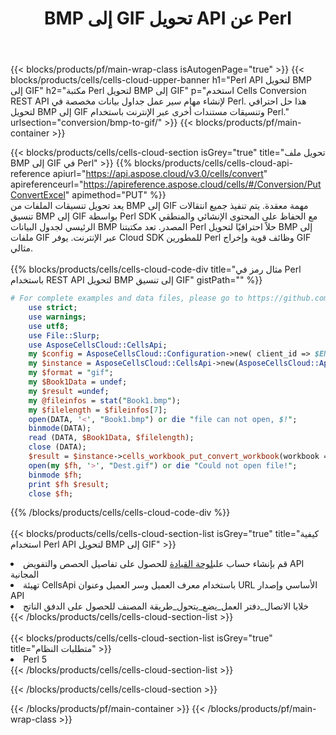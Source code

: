 ﻿---
title:  BMP إلى GIF تحويل API عن Perl
description:  Cloud APIs & SDKs لـ Microsoft Excel & OpenOffice Calc. تحويل جدول البيانات إلى ملف تنسيق آخر.
url: /ar/perl/conversion/bmp-to-gif/
---
{{< blocks/products/pf/main-wrap-class isAutogenPage="true" >}}
{{< blocks/products/cells/cells-cloud-upper-banner h1="Perl API لتحويل BMP إلى GIF" h2="مكتبة Perl لتحويل BMP إلى GIF" p="استخدم Cells Conversion REST API لإنشاء مهام سير عمل جداول بيانات مخصصة في Perl. هذا حل احترافي لتحويل BMP إلى GIF وتنسيقات مستندات أخرى عبر الإنترنت باستخدام Perl." urlsection="conversion/bmp-to-gif/" >}}
{{< blocks/products/pf/main-container >}}

{{< blocks/products/cells/cells-cloud-section isGrey="true" title="تحويل ملف BMP إلى GIF في Perl" >}}
{{% blocks/products/cells/cells-cloud-api-reference apiurl="https://api.aspose.cloud/v3.0/cells/convert" apireferenceurl="https://apireference.aspose.cloud/cells/#/Conversion/PutConvertExcel" apimethod="PUT" %}}
<br/>
يعد تحويل تنسيقات الملفات من BMP إلى GIF مهمة معقدة. يتم تنفيذ جميع انتقالات تنسيق BMP إلى GIF بواسطة Perl SDK مع الحفاظ على المحتوى الإنشائي والمنطقي الرئيسي لجدول البيانات BMP المصدر. تعد مكتبتنا Perl حلاً احترافيًا لتحويل BMP إلى ملفات GIF عبر الإنترنت. يوفر Cloud SDK للمطورين Perl وظائف قوية وإخراج GIF مثالي.
<br/>
<br/>
{{% blocks/products/cells/cells-cloud-code-div title="مثال رمز في Perl باستخدام REST API لتحويل BMP إلى تنسيق GIF" gistPath="" %}}
 
```perl
# For complete examples and data files, please go to https://github.com/aspose-cells-cloud/aspose-cells-cloud-perl/
    use strict;
    use warnings;
    use utf8; 
    use File::Slurp;
    use AsposeCellsCloud::CellsApi;
    my $config = AsposeCellsCloud::Configuration->new( client_id => $ENV{'ProductClientId'}, client_secret => $ENV{'ProductClientSecret'});
    my $instance = AsposeCellsCloud::CellsApi->new(AsposeCellsCloud::ApiClient->new( $config));
    my $format = "gif";
    my $Book1Data = undef;
    my $result =undef;
    my @fileinfos = stat("Book1.bmp");
    my $filelength = $fileinfos[7];
    open(DATA, '<', "Book1.bmp") or die "file can not open, $!";
    binmode(DATA);
    read (DATA, $Book1Data, $filelength);
    close (DATA); 
    $result = $instance->cells_workbook_put_convert_workbook(workbook => $Book1Data, format => $format);
    open(my $fh, '>', "Dest.gif") or die "Could not open file!";
    binmode $fh;
    print $fh $result;
    close $fh;
```
 
{{% /blocks/products/cells/cells-cloud-code-div %}}
<br/>
<br/>
{{< blocks/products/cells/cells-cloud-section-list isGrey="true" title="كيفية استخدام Perl API لتحويل BMP إلى GIF" >}}
<li> قم بإنشاء حساب على<a href="https://dashboard.aspose.cloud/">لوحة القيادة</a> للحصول على تفاصيل الحصص والتفويض API المجانية</li>
<li>تهيئة CellsApi باستخدام معرف العميل وسر العميل وعنوان URL الأساسي وإصدار API</li>
<li>خلايا الاتصال_دفتر العمل_يضع_يتحول_طريقة المصنف للحصول على الدفق الناتج</li>
{{< /blocks/products/cells/cells-cloud-section-list >}}
<br/>
<br/>
{{< blocks/products/cells/cells-cloud-section-list isGrey="true" title="متطلبات النظام" >}}
<li>Perl 5</li>
{{< /blocks/products/cells/cells-cloud-section-list >}}

{{< /blocks/products/cells/cells-cloud-section >}}

{{< /blocks/products/pf/main-container >}}
{{< /blocks/products/pf/main-wrap-class >}}
